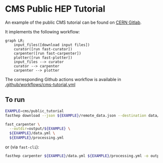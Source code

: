 # CMS Public HEP Tutorial

An example of the public CMS tutorial can be found on [CERN Gitlab](https://gitlab.cern.ch/fast-hep/public/fast_cms_public_tutorial/).

It implements the following workflow:

```mermaid
graph LR;
    input_files([download input files])
    curator([run fast-curator])
    carpenter([run fast-carpenter])
    plotter([run fast-plotter])
    input_files --> curator
    curator --> carpenter
    carpenter --> plotter
```

The corresponding Github actions workflow is available in [.github/workflows/cms-tutorial.yml](https://github.com/FAST-HEP/examples/blob/main/.github/workflows/cms-tutorial.yml)

## To run

```bash
EXAMPLE=cms/public_tutorial
fasthep download --json ${EXAMPLE}/remote_data.json --destination data/${EXAMPLE}

fast_carpenter \
  --outdir=output/${EXAMPLE} \
  ${EXAMPLE}/data.yml \
  ${EXAMPLE}/processing.yml
```

or (via `fast-cli`):

```bash
fasthep carpenter ${EXAMPLE}/data.yml ${EXAMPLE}/processing.yml -o output/${EXAMPLE}
```
